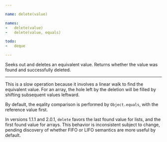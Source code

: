 ```yaml
---

name: delete(value)

names:
-   delete(value)
-   delete(value, equals)

todo:
-   deque

---
```


Seeks out and deletes an equivalent value.
Returns whether the value was found and successfully deleted.

---

This is a slow operation because it involves a linear walk to find the
equivalent value.
For an array, the hole left by the deletion will be filled by shifting
subsequent values leftward.

By default, the eqality comparison is performed by `Object.equals`, with the
reference value first.

In versions 1.1.1 and 2.0.1, `delete` favors the last found value for lists, and
the first found value for arrays.
This behavior is inconsistent subject to change, pending discovery of whether
FIFO or LIFO semantics are more useful by default.

